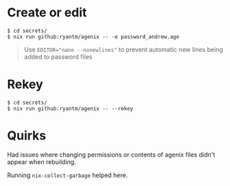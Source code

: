 <!--
SPDX-FileCopyrightText: Andrew Hayzen <ahayzen@gmail.com>

SPDX-License-Identifier: MPL-2.0
-->

# Create or edit

```console
$ cd secrets/
$ nix run github:ryantm/agenix -- -e password_andrew.age
```

> Use `EDITOR="nano --nonewlines"` to prevent automatic new lines being added to password files

# Rekey

```console
$ cd secrets/
$ nix run github:ryantm/agenix -- --rekey
```

# Quirks

Had issues where changing permissions or contents of agenix files didn't appear when rebuilding.

Running `nix-collect-garbage` helped here.
